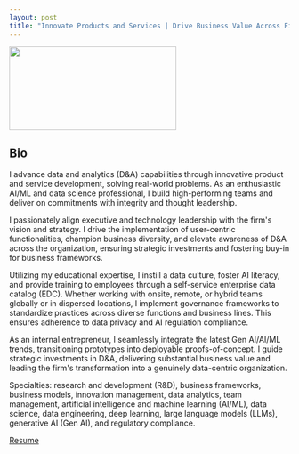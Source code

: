 ```yaml
---
layout: post
title: "Innovate Products and Services | Drive Business Value Across Firm’s Functions and Lines of Business"
---
```


<img src="/assets/images/Wim_Verleyen_headshot.png"  width="300" height="150">

## Bio

I advance data and analytics (D&A) capabilities through innovative product and service development, solving real-world problems. As an enthusiastic AI/ML and data science professional, I build high-performing teams and deliver on commitments with integrity and thought leadership.

I passionately align executive and technology leadership with the firm's vision and strategy. I drive the implementation of user-centric functionalities, champion business diversity, and elevate awareness of D&A across the organization, ensuring strategic investments and fostering buy-in for business frameworks.

Utilizing my educational expertise, I instill a data culture, foster AI literacy, and provide training to employees through a self-service enterprise data catalog (EDC). Whether working with onsite, remote, or hybrid teams globally or in dispersed locations, I implement governance frameworks to standardize practices across diverse functions and business lines. This ensures adherence to data privacy and AI regulation compliance.

As an internal entrepreneur, I seamlessly integrate the latest Gen AI/AI/ML trends, transitioning prototypes into deployable proofs-of-concept. I guide strategic investments in D&A, delivering substantial business value and leading the firm's transformation into a genuinely data-centric organization.

Specialties: research and development (R&D), business frameworks, business models, innovation management, data analytics, team management, artificial intelligence and machine learning (AI/ML), data science, data engineering, deep learning, large language models (LLMs), generative AI (Gen AI), and regulatory compliance.

[Resume](/assets/pdfs/Verleyen_Wim_resume.pdf)
